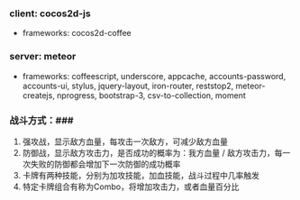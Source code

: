 ### client: cocos2d-js ###
* frameworks: cocos2d-coffee

### server: meteor ###
* frameworks: coffeescript, underscore, appcache, accounts-password, accounts-ui, stylus, jquery-layout, iron-router, reststop2, meteor-createjs, nprogress, bootstrap-3, csv-to-collection, moment

### 战斗方式：###
1. 强攻战，显示敌方血量，每攻击一次敌方，可减少敌方血量
2. 防御战，显示敌方攻击力，是否成功的概率为：我方血量 / 敌方攻击力，每一次失败的防御都会增加下一次防御的成功概率
3. 卡牌有两种技能，分别为加攻技能，加血技能，战斗过程中几率触发
4. 特定卡牌组合有称为Combo，将增加攻击力，或者血量百分比

